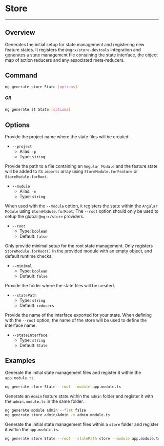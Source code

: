 # Store

---

## Overview

Generates the initial setup for state management and registering new feature states. It registers the `@ngrx/store-devtools` integration and generates a state management file containing the state interface, the object map of action reducers and any associated meta-reducers.

## Command

```sh
ng generate store State [options]
```

##### OR

```sh
ng generate st State [options]
```

## Options

Provide the project name where the state files will be created.

- `--project`
  - Alias: `-p`
  - Type: `string`

Provide the path to a file containing an `Angular Module` and the feature state will be added to its `imports` array using `StoreModule.forFeature` or `StoreModule.forRoot`.

- `--module`
  - Alias: `-m`
  - Type: `string`

When used with the `--module` option, it registers the state within the `Angular Module` using `StoreModule.forRoot`. The `--root` option should only be used to setup the global `@ngrx/store` providers.

- `--root`
  - Type: `boolean`
  - Default: `false`

Only provide minimal setup for the root state management. Only registers `StoreModule.forRoot()` in the provided module with an empty object, and default runtime checks.

- `--minimal`
  - Type: `boolean`
  - Default: `false`

Provide the folder where the state files will be created.

- `--statePath`
  - Type: `string`
  - Default: `reducers`

Provide the name of the interface exported for your state. When defining with the `--root` option, the name of the store will be used to define the interface name.

- `--stateInterface`
  - Type: `string`
  - Default: `State`

## Examples

Generate the initial state management files and register it within the `app.module.ts`.

```sh
ng generate store State --root --module app.module.ts
```

Generate an `Admin` feature state within the `admin` folder and register it with the `admin.module.ts` in the same folder.

```sh
ng generate module admin --flat false
ng generate store admin/Admin -m admin.module.ts
```

Generate the initial state management files within a `store` folder and register it within the `app.module.ts`.

```sh
ng generate store State --root --statePath store --module app.module.ts
```
